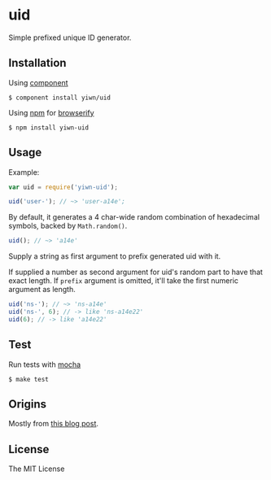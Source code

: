 # uid

Simple prefixed unique ID generator.

## Installation

Using [component](https://github.com/component/component)

    $ component install yiwn/uid

Using [npm](http://npmjs.org/) for [browserify](http://browserify.org/)

    $ npm install yiwn-uid

## Usage

Example:

```js
var uid = require('yiwn-uid');

uid('user-'); // ~> 'user-a14e';
```

By default, it generates a 4 char-wide random combination of hexadecimal symbols, backed by `Math.random()`.

```js
uid(); // ~> 'a14e'
```

Supply a string as first argument to prefix generated uid with it.

If supplied a number as second argument for uid's random part to have that exact length. If `prefix` argument is omitted, it'll take the first numeric argument as length.

```js
uid('ns-'); // ~> 'ns-a14e'
uid('ns-', 6); // -> like 'ns-a14e22'
uid(6); // -> like 'a14e22'
```

## Test

Run tests with [mocha](http://visionmedia.github.io/mocha)

    $ make test

## Origins

Mostly from [this blog post](http://note19.com/2007/05/27/javascript-guid-generator/).

## License

The MIT License

